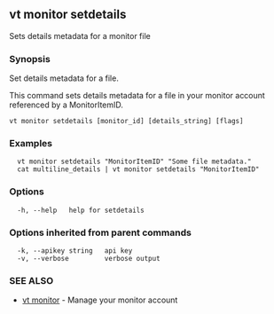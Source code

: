 ## vt monitor setdetails

Sets details metadata for a monitor file

### Synopsis

Set details metadata for a file.

This command sets details metadata for a file in your monitor account
referenced by a MonitorItemID.

```
vt monitor setdetails [monitor_id] [details_string] [flags]
```

### Examples

```
  vt monitor setdetails "MonitorItemID" "Some file metadata."
  cat multiline_details | vt monitor setdetails "MonitorItemID"
```

### Options

```
  -h, --help   help for setdetails
```

### Options inherited from parent commands

```
  -k, --apikey string   api key
  -v, --verbose         verbose output
```

### SEE ALSO

* [vt monitor](vt_monitor.md)	 - Manage your monitor account

